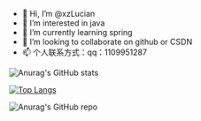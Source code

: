 - 👋 Hi, I’m @xzLucian
- 👀 I’m interested in java
- 🌱 I’m currently learning spring
- 💞️ I’m looking to collaborate on github or CSDN
- 📫 个人联系方式：qq：1109951287

![Anurag's GitHub stats](https://github-readme-stats.vercel.app/api?username=xzLucian&show_icons=true&theme=radical)

[![Top Langs](https://github-readme-stats.vercel.app/api/top-langs/?username=xzLucian&layout=compact)](https://github.com/anuraghazra/github-readme-stats)


![Anurag's GitHub repo](https://github-readme-repo.vercel.app/api?username=xzLucian&show_icons=true&theme=radical)



